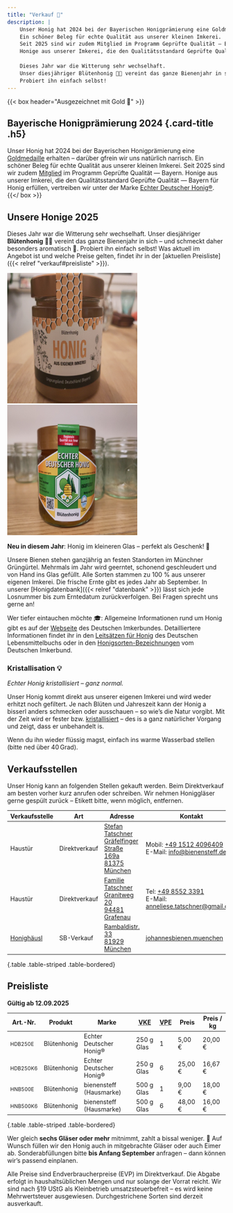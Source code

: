 ```yaml
---
title: "Verkauf 🍯"
description: |
    Unser Honig hat 2024 bei der Bayerischen Honigprämierung eine Goldmedaille erhalten – darüber gfrein wir uns natürlich narrisch.
    Ein schöner Beleg für echte Qualität aus unserer kleinen Imkerei.
    Seit 2025 sind wir zudem Mitglied im Programm Geprüfte Qualität — Bayern.
    Honige aus unserer Imkerei, die den Qualitätsstandard Geprüfte Qualität — Bayern für Honig erfüllen, vertreiben wir unter der Marke Echter Deutscher Honig®.

    Dieses Jahr war die Witterung sehr wechselhaft.
    Unser diesjähriger Blütenhonig 🍯🌸 vereint das ganze Bienenjahr in sich – und schmeckt daher besonders aromatisch 🤤.
    Probiert ihn einfach selbst!
---
```


{{< box header="Ausgezeichnet mit Gold 🥇" >}}
## Bayerische Honigprämierung 2024 {.card-title .h5}

Unser Honig hat 2024 bei der Bayerischen Honigprämierung eine [Goldmedaille](/auszeichnungen/2024-11-03-honigpraemierung.pdf) erhalten – darüber gfrein wir uns natürlich narrisch.
Ein schöner Beleg für echte Qualität aus unserer kleinen Imkerei.
Seit 2025 sind wir zudem [Mitglied](/zertifikate/20250523-gq-zertifikat.pdf) im Programm Geprüfte Qualität — Bayern.
Honige aus unserer Imkerei, die den Qualitätsstandard Geprüfte Qualität — Bayern für Honig erfüllen, vertreiben wir unter der Marke [Echter Deutscher Honig®](https://deutscherimkerbund.de/warum-unser-honig/).
{{</ box >}}

## Unsere Honige 2025

Dieses Jahr war die Witterung sehr wechselhaft.
Unser diesjähriger **Blütenhonig** 🍯🌸 vereint das ganze Bienenjahr in sich – und schmeckt daher besonders aromatisch 🤤.
Probiert ihn einfach selbst!
Was aktuell im Angebot ist und welche Preise gelten, findet ihr in der [aktuellen Preisliste]({{< relref "verkauf#preisliste" >}}).

<div class="mb-2 text-center">
    <img class="img-fluid img-thumbnail" height=300 width=300 src="IMG_20250912_200135.jpg">
    <img class="img-fluid img-thumbnail" height=300 width=300 src="IMG_20250905_145318.jpg">
</div>

**Neu in diesem Jahr**: Honig im kleineren Glas – perfekt als Geschenk! 🎁

Unsere Bienen stehen ganzjährig an festen Standorten im Münchner Grüngürtel.
Mehrmals im Jahr wird geerntet, schonend geschleudert und von Hand ins Glas gefüllt.
Alle Sorten stammen zu 100 % aus unserer eigenen Imkerei.
Die frische Ernte gibt es jedes Jahr ab September.
In unserer [Honigdatenbank]({{< relref "datenbank" >}}) lässt sich jede Losnummer bis zum Erntedatum zurückverfolgen.
Bei Fragen sprecht uns gerne an!

Wer tiefer eintauchen möchte 🎓:
Allgemeine Informationen rund um Honig gibt es auf der [Webseite](https://deutscherimkerbund.de/honig/) des Deutschen Imkerbundes.
Detailliertere Informationen findet ihr in den [Leitsätzen für Honig](https://www.bmel.de/SharedDocs/Downloads/DE/_Ernaehrung/Lebensmittel-Kennzeichnung/LeitsaetzeHonig.html) des Deutschen Lebensmittelbuchs oder in den [Honigsorten-Bezeichnungen](https://deutscherimkerbund.de/wp-content/uploads/2025/02/34-honigsorten-bezeichnungen-2021.pdf) vom Deutschen Imkerbund.

### Kristallisation 💡

*Echter Honig kristallisiert – ganz normal.*

Unser Honig kommt direkt aus unserer eigenen Imkerei und wird weder erhitzt noch gefiltert.
Je nach Blüten und Jahreszeit kann der Honig a bisserl anders schmecken oder ausschauen – so wie’s die Natur vorgibt.
Mit der Zeit wird er fester bzw. [kristallisiert](https://bienen.info/honig-kristallisiert-biologin-klaert-auf/) – des is a ganz natürlicher Vorgang und zeigt, dass er unbehandelt is.

Wenn du ihn wieder flüssig magst, einfach ins warme Wasserbad stellen (bitte ned über 40 Grad).

## Verkaufsstellen

Unser Honig kann an folgenden Stellen gekauft werden.
Beim Direktverkauf am besten vorher kurz anrufen oder schreiben.
Wir nehmen Honiggläser gerne gespült zurück – Etikett bitte, wenn möglich, entfernen.

| Verkaufsstelle  | Art  | Adresse | Kontakt |
|-----------------|------|---------| ------- |
| Haustür | Direktverkauf | [Stefan Tatschner<br>Gräfelfinger Straße 169a<br>81375 München](https://maps.app.goo.gl/CxwePVnqYxZf5y3k8) | Mobil: <a href="tel:+4915124096409">+49 1512 4096409</a><br>E-Mail: info@bienensteff.de |
| Haustür | Direktverkauf | [Familie Tatschner<br>Granitweg 20<br>94481 Grafenau](https://maps.app.goo.gl/jTKsPPaF4Zm2bUPV6) | Tel: <a href="tel:+4985523391">+49 8552 3391</a><br>E-Mail: anneliese.tatschner@gmail.com |
| [Honighäusl](http://honey.floriankreuzer.de/verkaufsstellen/) | SB-Verkauf | [Rambaldistr. 33<br>81929 München](https://maps.app.goo.gl/V2AfBJat9t6mBJ1J7) |[johannesbienen.muenchen](https://www.instagram.com/johannesbienen.muenchen/) |
{.table .table-striped .table-bordered}

## Preisliste

**Gültig ab 12.09.2025**

| Art.-Nr. | Produkt | Marke | <acronym title="Verkaufseinheit">VKE</acronym> | <acronym title="Verpackungseinheit">VPE</acronym> | Preis | Preis / kg |
|----------|-------------|----------------| -- | -- | -- | -- |
| <small>HDB250E</small> | Blütenhonig | Echter Deutscher Honig® | 250 g Glas | 1 | 5,00 € | 20,00 € |
| <small>HDB250K6</small> | Blütenhonig | Echter Deutscher Honig® | 250 g Glas | 6 | 25,00 € | 16,67 € |
| <small>HNB500E</small> | Blütenhonig | bienensteff (Hausmarke) | 500 g Glas | 1 | 9,00 € | 18,00 € |
| <small>HNB500K6</small> | Blütenhonig | bienensteff (Hausmarke) | 500 g Glas | 6 | 48,00 € | 16,00 € |
{.table .table-striped .table-bordered}

Wer gleich **sechs Gläser oder mehr** mitnimmt, zahlt a bissal weniger. 🙂
Auf Wunsch füllen wir den Honig auch in mitgebrachte Gläser oder auch Eimer ab.
Sonderabfüllungen bitte **bis Anfang September** anfragen – dann können wir’s passend einplanen.

Alle Preise sind Endverbraucherpreise (EVP) im Direktverkauf.
Die Abgabe erfolgt in haushaltsüblichen Mengen und nur solange der Vorrat reicht.
Wir sind nach §19 UStG als Kleinbetrieb umsatzsteuerbefreit – es wird keine Mehrwertsteuer ausgewiesen.
Durchgestrichene Sorten sind derzeit ausverkauft.

